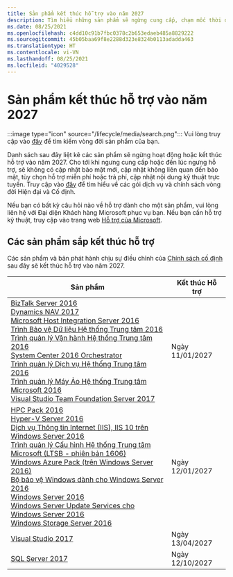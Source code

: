 ```yaml
---
title: Sản phẩm kết thúc hỗ trợ vào năm 2027
description: Tìm hiểu những sản phẩm sẽ ngừng cung cấp, chạm mốc thời điểm kết thúc hỗ trợ hoặc chuyển từ hỗ trợ chính sang hỗ trợ mở rộng vào năm 2027.
ms.date: 08/25/2021
ms.openlocfilehash: c4dd10c91b7fbc0378c2b653edaeb485a8829222
ms.sourcegitcommit: 45b05baa69f8e2288d323e8324b0113adadda463
ms.translationtype: HT
ms.contentlocale: vi-VN
ms.lasthandoff: 08/25/2021
ms.locfileid: "4029528"
---
```

# <a name="products-ending-support-in-2027"></a>Sản phẩm kết thúc hỗ trợ vào năm 2027

:::image type="icon" source="/lifecycle/media/search.png":::
Vui lòng truy cập vào [đây](/lifecycle/products/) để tìm kiếm vòng đời sản phẩm của bạn.

Danh sách sau đây liệt kê các sản phẩm sẽ ngừng hoạt động hoặc kết thúc hỗ trợ vào năm 2027. Cho tới khi ngưng cung cấp hoặc đến lúc ngưng hỗ trợ, sẽ không có cập nhật bảo mật mới, cập nhật không liên quan đến bảo mật, tùy chọn hỗ trợ miễn phí hoặc trả phí, cập nhật nội dung kỹ thuật trực tuyến. Truy cập vào [đây](/lifecycle/overview/product-end-of-support-overview) để tìm hiểu về các gói dịch vụ và chính sách vòng đời Hiện đại và Cố định.

Nếu bạn có bất kỳ câu hỏi nào về hỗ trợ dành cho một sản phẩm, vui lòng liên hệ với Đại diện Khách hàng Microsoft phục vụ bạn. Nếu bạn cần hỗ trợ kỹ thuật, truy cập vào trang web [Hỗ trợ của Microsoft](https://support.microsoft.com/contactus/?ws=support).





## <a name="products-reaching-end-of-support"></a>Các sản phẩm sắp kết thúc hỗ trợ

Các sản phẩm và bản phát hành chịu sự điều chỉnh của [Chính sách cố định](/lifecycle/policies/fixed) sau đây sẽ kết thúc hỗ trợ vào năm 2027.

| Sản phẩm | Kết thúc Hỗ trợ |
| --- | --- |
| [BizTalk Server 2016](/lifecycle/products/biztalk-server-2016?branch=live)<br>[Dynamics NAV 2017](/lifecycle/products/dynamics-nav-2017?branch=live)<br>[Microsoft Host Integration Server 2016](/lifecycle/products/microsoft-host-integration-server-2016?branch=live)<br>[Trình Bảo vệ Dữ liệu Hệ thống Trung tâm 2016](/lifecycle/products/system-center-2016-data-protection?branch=live)<br>[Trình quản lý Vận hành Hệ thống Trung tâm 2016](/lifecycle/products/system-center-2016-operations-manager?branch=live)<br>[System Center 2016 Orchestrator](/lifecycle/products/system-center-2016-orchestrator?branch=live)<br>[Trình quản lý Dịch vụ Hệ thống Trung tâm 2016](/lifecycle/products/system-center-2016-service-manager?branch=live)<br>[Trình quản lý Máy Ảo Hệ thống Trung tâm Microsoft 2016](/lifecycle/products/system-center-2016-virtual-machine-manager?branch=live)<br>[Visual Studio Team Foundation Server 2017](/lifecycle/products/visual-studio-team-foundation-server-2017?branch=live)<br> | Ngày 11/01/2027 |
| [HPC Pack 2016](/lifecycle/products/hpc-pack-2016?branch=live)<br>[Hyper-V Server 2016](/lifecycle/products/hyperv-server-2016?branch=live)<br>[Dịch vụ Thông tin Internet (IIS), IIS 10 trên Windows Server 2016](/lifecycle/products/internet-information-services-iis?branch=live)<br>[Trình quản lý Cấu hình Hệ thống Trung tâm Microsoft (LTSB - phiên bản 1606)](/lifecycle/products/microsoft-system-center-configuration-manager-ltsb-version-1606?branch=live)<br>[Windows Azure Pack (trên Windows Server 2016)](/lifecycle/products/windows-azure-pack-on-windows-server-2016?branch=live)<br>[Bộ bảo vệ Windows dành cho Windows Server 2016](/lifecycle/products/windows-defender-for-windows-server-2016?branch=live)<br>[Windows Server 2016](/lifecycle/products/windows-server-2016?branch=live)<br>[Windows Server Update Services cho Windows Server 2016](/lifecycle/products/windows-server-update-services-for-windows-server-2016?branch=live)<br>[Windows Storage Server 2016](/lifecycle/products/windows-storage-server-2016?branch=live)<br> | Ngày 12/01/2027 |
| [Visual Studio 2017](/lifecycle/products/visual-studio-2017?branch=live)<br> | Ngày 13/04/2027 |
| [SQL Server 2017](/lifecycle/products/sql-server-2017?branch=live)<br> | Ngày 12/10/2027 |


